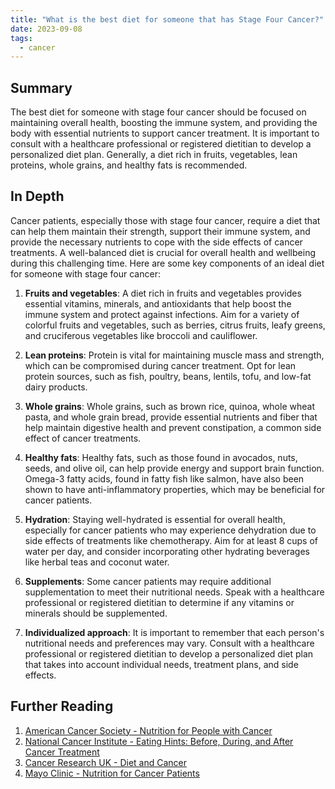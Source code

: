 ```yaml
---
title: "What is the best diet for someone that has Stage Four Cancer?"
date: 2023-09-08
tags:
  - cancer
---
```


## Summary

The best diet for someone with stage four cancer should be focused on maintaining overall health, boosting the immune system, and providing the body with essential nutrients to support cancer treatment. It is important to consult with a healthcare professional or registered dietitian to develop a personalized diet plan. Generally, a diet rich in fruits, vegetables, lean proteins, whole grains, and healthy fats is recommended.

## In Depth

Cancer patients, especially those with stage four cancer, require a diet that can help them maintain their strength, support their immune system, and provide the necessary nutrients to cope with the side effects of cancer treatments. A well-balanced diet is crucial for overall health and wellbeing during this challenging time. Here are some key components of an ideal diet for someone with stage four cancer:

1. **Fruits and vegetables**: A diet rich in fruits and vegetables provides essential vitamins, minerals, and antioxidants that help boost the immune system and protect against infections. Aim for a variety of colorful fruits and vegetables, such as berries, citrus fruits, leafy greens, and cruciferous vegetables like broccoli and cauliflower.

2. **Lean proteins**: Protein is vital for maintaining muscle mass and strength, which can be compromised during cancer treatment. Opt for lean protein sources, such as fish, poultry, beans, lentils, tofu, and low-fat dairy products.

3. **Whole grains**: Whole grains, such as brown rice, quinoa, whole wheat pasta, and whole grain bread, provide essential nutrients and fiber that help maintain digestive health and prevent constipation, a common side effect of cancer treatments.

4. **Healthy fats**: Healthy fats, such as those found in avocados, nuts, seeds, and olive oil, can help provide energy and support brain function. Omega-3 fatty acids, found in fatty fish like salmon, have also been shown to have anti-inflammatory properties, which may be beneficial for cancer patients.

5. **Hydration**: Staying well-hydrated is essential for overall health, especially for cancer patients who may experience dehydration due to side effects of treatments like chemotherapy. Aim for at least 8 cups of water per day, and consider incorporating other hydrating beverages like herbal teas and coconut water.

6. **Supplements**: Some cancer patients may require additional supplementation to meet their nutritional needs. Speak with a healthcare professional or registered dietitian to determine if any vitamins or minerals should be supplemented.

7. **Individualized approach**: It is important to remember that each person's nutritional needs and preferences may vary. Consult with a healthcare professional or registered dietitian to develop a personalized diet plan that takes into account individual needs, treatment plans, and side effects.

## Further Reading

1. [American Cancer Society - Nutrition for People with Cancer](https://www.cancer.org/treatment/survivorship-during-and-after-treatment/staying-active/nutrition.html)
2. [National Cancer Institute - Eating Hints: Before, During, and After Cancer Treatment](https://www.cancer.gov/publications/patient-education/eating-hints)
3. [Cancer Research UK - Diet and Cancer](https://www.cancerresearchuk.org/about-cancer/causes-of-cancer/diet-and-cancer)
4. [Mayo Clinic - Nutrition for Cancer Patients](https://www.mayoclinic.org/diseases-conditions/cancer/in-depth/cancer/art-20047536)